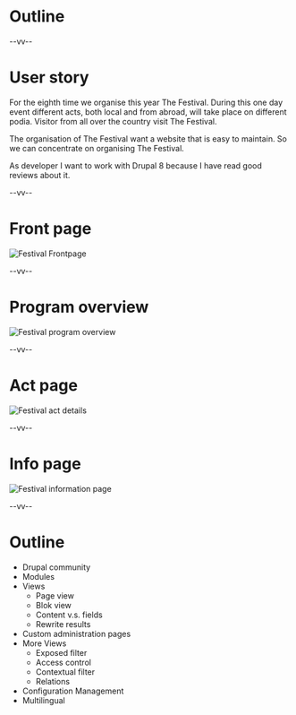 # Outline

--vv--

# User story
For the eighth time we organise this year The Festival. During this one day event different acts, both local and from abroad, will take place on different podia. Visitor from all over the country visit The Festival.

The organisation of The Festival want a website that is easy to maintain. So we can concentrate on organising The Festival.

As developer I want to work with Drupal 8 because I have read good reviews about it.

--vv--

# Front page
<!-- .slide: class="layout-image" -->

![Festival Frontpage](assets/images/wireframes-festival-front.png)<!-- .element: style="width: 45%; heigth: 45%;" -->

--vv--

# Program overview
<!-- .slide: class="layout-image" -->

![Festival program overview](assets/images/wireframes-festival-program.png)<!-- .element: style="width: 45%; heigth: 45%;" -->

--vv--

# Act page
<!-- .slide: class="layout-image" -->

![Festival act details](assets/images/wireframes-festival-act.png)<!-- .element: style="width: 40%; heigth: 40%;" -->

--vv--

# Info page
<!-- .slide: class="layout-image" -->

![Festival information page](assets/images/wireframes-festival-info.png)<!-- .element: style="width: 40%; heigth: 40%;" -->

--vv--

# Outline
<!-- .slide: class="layout-two-col" -->

- Drupal community
- Modules
- Views
  - Page view
  - Blok view
  - Content v.s. fields
  - Rewrite results
- Custom administration pages
- More Views
  - Exposed filter
  - Access control
  - Contextual filter
  - Relations
- Configuration Management
- Multilingual
